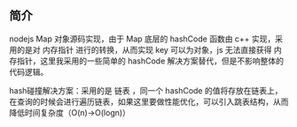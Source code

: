 ## 简介
nodejs Map 对象源码实现，由于 Map 底层的 hashCode 函数由 c++ 实现，采用的是对 内存指针 进行的转换，从而实现 key 可以为对象，js 无法直接获得 内存指针，这里我采用的一些简单的 hashCode 解决方案替代，但是不影响整体的代码逻辑。

hash碰撞解决方案：采用的是 链表 ，同一个 hashCode 的值将存放在链表上，在查询的时候会进行遍历链表，如果这里要做性能优化，可以引入跳表结构，从而降低时间复杂度（O(n)->O(logn)）
